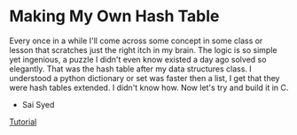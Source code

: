 # Making My Own Hash Table 
Every once in a while I'll come across some concept in some class or lesson that scratches just the right itch in my brain. The logic is so simple yet ingenious, a puzzle I didn't even know existed a day ago solved so elegantly. That was the hash table after my data structures class. I understood a python dictionary or set was faster then a list, I get that they were hash tables extended. I didn't know how. Now let's try and build it in C.

- Sai Syed

[Tutorial](https://github.com/jamesroutley/write-a-hash-table)
